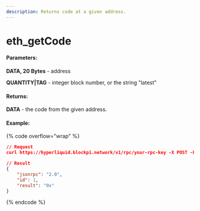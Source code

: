 ```yaml
---
description: Returns code at a given address.
---
```


# eth\_getCode

#### **Parameters:**

**DATA, 20 Bytes** - address

**QUANTITY|TAG** - integer block number, or the string "latest"

#### **Returns:**

**DATA** - the code from the given address.

#### Example:

{% code overflow="wrap" %}
```json
// Request
curl https://hyperliquid.blockpi.network/v1/rpc/your-rpc-key -X POST -H "Content-Type: application/json" --data '{"jsonrpc":"2.0","method":"eth_getCode","params":["0xa94f5374fce5edbc8e2a8697c15331677e6ebf0b", "0x2"],"id":1}'

// Result
{
    "jsonrpc": "2.0",
    "id": 1,
    "result": "0x"
}
```
{% endcode %}

